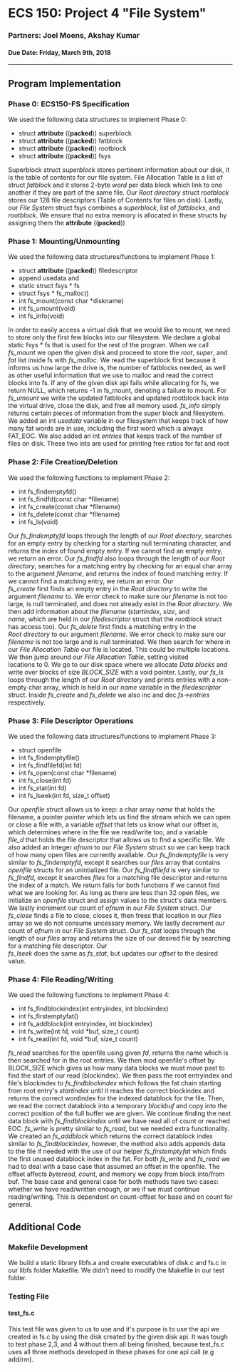 # ECS 150: Project 4 "File System"
### Partners: Joel Moens, Akshay Kumar
#### Due Date: Friday, March 9th, 2018

-------------------------------------------------------------------------------

## Program Implementation
### Phase 0: ECS150-FS Specification
We used the following data structures to implement Phase 0:

* struct __attribute__ ((__packed__)) superblock
* struct __attribute__ ((__packed__)) fatblock
* struct __attribute__ ((__packed__)) rootblock
* struct __attribute__ ((__packed__)) fsys

Superblock struct *superblock* stores pertinent information about our disk, it
is the table of contents for our file system. File Allocation Table is a
list of struct *fatblock* and it stores 2-byte *word* per data block which link
to one another if they are part of the same file. Our *Root directory* struct 
*rootblock* stores our 128 file descriptors (Table of Contents for files on
disk). Lastly, our *File System* struct fsys combines a *superblock*, list of
*fatblocks*, and *rootblock*. We ensure that no extra memory is allocated in
these structs by assigning them the __attribute__ ((__packed__)) 

### Phase 1: Mounting/Unmounting
We used the following data structures/functions to implement Phase 1:

* struct __attribute__ ((__packed__)) filedescriptor
* append usedata and 
* static struct fsys \* fs
* struct fsys \* fs_malloc()
* int fs_mount(const char \*diskname)
* int fs_umount(void)
* int fs_info(void)

In order to easily access a virtual disk that we would like to mount, we need 
to store only the first few blocks into our filesystem. We declare a global 
static fsys * fs that is used for the rest of the program. When we call 
*fs_mount* we open the given disk and proceed to store the *root*, *super*, and
*fat* list inside fs with *fs_malloc*. We read the superblock first because it
informs us how large the drive is, the number of fatblocks needed, as well as
other useful information that we use to malloc and read the correct blocks 
into fs. If any of the given disk api fails while allocating for fs, we return 
NULL, which returns -1 in fs_mount, denoting a failure to mount. For
*fs_umount* we write the updated fatblocks and updated rootblock back into
the virtual drive, close the disk, and free all memory used. *fs_info* simply 
returns certain pieces of information from the super block and filesystem.
We added an int *usedata* variable in our filesystem that keeps track of how
many fat words are in use, including the first word which is always FAT_EOC.
We also added an int *entries* that keeps track of the number of files on disk.
These two ints are used for printing free ratios for fat and root



### Phase 2: File Creation/Deletion
We used the following functions to implement Phase 2:

* int fs_findemptyfd()
* int fs_findfd(const char \*filename)
* int fs_create(const char \*filename)
* int fs_delete(const char \*filename)
* int fs_ls(void)

Our *fs_findemptyfd* loops through the length of our *Root directory*, 
searches for an empty entry by checking for a starting null terminating 
character, and returns the index of found empty entry. If we cannot find an 
empty entry, we return an error. Our *fs_findfd* also loops through the 
length of our *Root directory*, searches for a matching entry by checking for 
an equal char array to the argument *filename*, and returns the index of found
matching entry. If we cannot find a matching entry, we return an error. Our    
*fs_create* first finds an empty entry in the *Root directory* to write the 
argument *filename* to. We error check to make sure our *filename* is not too 
large, is null terminated, and does not already exist in the *Root directory*. 
We then add information about the *filename* (*startindex*, *size*, and        
*name*, which are held in our *filedescriptor* struct that the *rootblock* 
struct has access too). Our *fs_delete* first finds a matching entry in the    
*Root directory* to our argument *filename*. We error check to make sure our 
*filename* is not too large and is null terminated. We then search for where 
in our *File Allocation Table* our file is located. This could be multiple 
locations. We then jump around our *File Allocation Table*, setting visited  
locations to 0. We go to our disk space where we allocate *Data blocks* and 
write over blocks of size *BLOCK_SIZE* with a void pointer. Lastly, our *fs_ls*
loops through the length of our *Root directory* and prints entries with a 
non-empty char array, which is held in our *name* variable in the
*filedescriptor* struct. Inside *fs_create* and *fs_delete* we also inc and dec
*fs->entries* respectively.

### Phase 3: File Descriptor Operations
We used the following data structures/functions to implement Phase 3:

* struct openfile
* int fs_findemptyfile()
* int fs_findfilefd(int fd)
* int fs_open(const char \*filename)
* int fs_close(int fd)
* int fs_stat(int fd)
* int fs_lseek(int fd, size_t offset)

Our *openfile* struct allows us to keep: a char array *name* that holds the 
filename, a pointer *pointer* which lets us find the stream which we can open 
or close a file with, a variable *offset* that lets us know what our offset 
is, which determines where in the file we read/write too, and a variable       
*file_d* that holds the file descriptor that allows us to find a specific file.
We also added an integer *ofnum* to our *File System* struct so we can keep 
track of how many open files are currently available. Our *fs_findemptyfile* 
is very similar to *fs_findemptyfd*, except it searches our *files* array that
contains *openfile* structs for an unintialized file. Our *fs_findfilefd* is 
very similar to *fs_findfd*, except it searches *files* for a matching file 
descriptor and returns the index of a match. We return fails for both 
functions if we cannot find what we are looking for. As long as there are less 
than 32 open files, we initialize an *openfile* struct and assign values to 
the struct's data members. We lastly increment our count of *ofnum* in our 
*File System* struct. Our *fs_close* finds a file to close, closes it, then 
frees that location in our *files* array so we do not consume uncessary 
memory. We lastly decrement our count of *ofnum* in our *File System* struct. 
Our *fs_stat* loops through the length of our *files* array and returns the 
size of our desired file by searching for a matching file descriptor. Our      
*fs_lseek* does the same as *fs_stat*, but updates our *offset* to the desired 
value.

### Phase 4: File Reading/Writing
We used the following functions to implement Phase 4:

* int fs_findblockindex(int entryindex, int blockindex)
* int fs_firstemptyfat()
* int fs_addblock(int entryindex, int blockindex)
* int fs_write(int fd, void \*buf, size_t count)
* int fs_read(int fd, void \*buf, size_t count)

*fs_read* searches for the openfile using given *fd*, returns the name which 
is then searched for in the root entries. We then mod openfile's offset by 
BLOCK_SIZE which gives us how many data blocks we must move past to find the 
start of our read (blockindex). We then pass the root entryindex and file's 
blockindex to *fs_findblockindex* which follows the fat chain starting from 
root entry's *startindex* until it reaches the correct blockindex and returns
the correct wordindex for the indexed datablock for the file. Then, we read
the correct datablock into a temporary *blockbuf* and copy into the correct 
position of the full buffer we are given. We continue finding the next data
block with *fs_findblockindex* until we have read all of count or reached EOC.
*fs_write* is pretty similar to *fs_read*, but we needed extra functionality.
We created an *fs_addblock* which returns the correct datablock index similar
to *fs_findblockindex*, however, the method also adds appends data to the file
if needed with the use of our helper *fs_firstemptyfat* which finds the first
unused datablock index in the fat. For both *fs_write* and *fs_read* we had
to deal with a base case that assumed an offset in the openfile. The offset
affects *byteread*, *count*, and memory we copy from block into/from buf. 
The base case and general case for both methods have two cases: whether we
have read/written enough, or we if we must continue reading/writing. This 
is dependent on count-offset for base and on count for general.

## Additional Code
### Makefile Development
We build a static library libfs.a and create executables of disk.c and fs.c in 
our libfs folder Makefile. We didn't need to modify the Makefile in our test 
folder.

### Testing File
#### test_fs.c

This test file was given to us to use and it's purpose is to use the api we 
created in fs.c by using the disk created by the given disk api. It was tough
to test phase 2,3, and 4 without them all being finished, because test_fs.c 
uses all three methods developed in these phases for one api call (e.g add/rm).